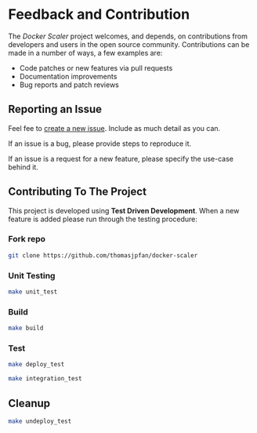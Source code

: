 # Feedback and Contribution

The *Docker Scaler* project welcomes, and depends, on contributions from developers and users in the open source community. Contributions can be made in a number of ways, a few examples are:

* Code patches or new features via pull requests
* Documentation improvements
* Bug reports and patch reviews

## Reporting an Issue

Feel fee to [create a new issue](https://github.com/thomasjpfan/docker-scaler/issues). Include as much detail as you can.

If an issue is a bug, please provide steps to reproduce it.

If an issue is a request for a new feature, please specify the use-case behind it.

## Contributing To The Project

This project is developed using **Test Driven Development**. When a new feature is added please run through the testing procedure:

### Fork repo

```bash
git clone https://github.com/thomasjpfan/docker-scaler
```

### Unit Testing

```bash
make unit_test
```

### Build

```bash
make build
```

### Test

```bash
make deploy_test

make integration_test
```

## Cleanup

```bash
make undeploy_test
```
